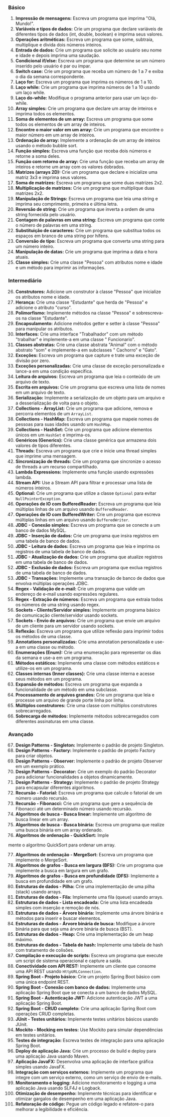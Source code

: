 ### Básico

1. **Impressão de mensagens:** Escreva um programa que imprima "Olá, Mundo!".
2. **Variáveis e tipos de dados:** Crie um programa que declare variáveis de diferentes tipos de dados (int, double,
   boolean) e imprima seus valores.
3. **Operações aritméticas:** Escreva um programa que some, subtraia, multiplique e divida dois números inteiros.
4. **Entrada de dados:** Crie um programa que solicite ao usuário seu nome e idade e depois imprima uma saudação.
5. **Condicional if/else:** Escreva um programa que determine se um número inserido pelo usuário é par ou ímpar.
6. **Switch case:** Crie um programa que receba um número de 1 a 7 e exiba o dia da semana correspondente.
7. **Laço for:** Escreva um programa que imprima os números de 1 a 10.
8. **Laço while:** Crie um programa que imprima números de 1 a 10 usando um laço while.
9. **Laço do-while:** Modifique o programa anterior para usar um laço do-while.
10. **Array simples:** Crie um programa que declare um array de inteiros e imprima todos os elementos.
11. **Soma de elementos de um array:** Escreva um programa que some todos os elementos de um array de inteiros.
12. **Encontre o maior valor em um array:** Crie um programa que encontre o maior número em um array de inteiros.
13. **Ordenação de array:** Implemente a ordenação de um array de inteiros usando o método bubble sort.
14. **Função simples:** Escreva uma função que receba dois números e retorne a soma deles.
15. **Função com retorno de array:** Crie uma função que receba um array de inteiros e retorne um array com os valores
    dobrados.
16. **Matrizes (arrays 2D):** Crie um programa que declare e inicialize uma matriz 3x3 e imprima seus valores.
17. **Soma de matrizes:** Escreva um programa que some duas matrizes 2x2.
18. **Multiplicação de matrizes:** Crie um programa que multiplique duas matrizes 2x2.
19. **Manipulação de Strings:** Escreva um programa que leia uma string e imprima seu comprimento, primeira e última
    letra.
20. **Reversão de string:** Crie um programa que inverta a ordem de uma string fornecida pelo usuário.
21. **Contagem de palavras em uma string:** Escreva um programa que conte o número de palavras em uma string.
22. **Substituição de caracteres:** Crie um programa que substitua todos os espaços em branco de uma string por hífens.
23. **Conversão de tipo:** Escreva um programa que converta uma string para um número inteiro.
24. **Manipulação de datas:** Crie um programa que imprima a data e hora atuais.
25. **Classe simples:** Crie uma classe "Pessoa" com atributos nome e idade e um método para imprimir as informações.

### Intermediário

26. **Construtores:** Adicione um construtor à classe "Pessoa" que inicialize os atributos nome e idade.
27. **Herança:** Crie uma classe "Estudante" que herda de "Pessoa" e adicione o atributo "curso".
28. **Polimorfismo:** Implemente métodos na classe "Pessoa" e sobrescreva-os na classe "Estudante".
29. **Encapsulamento:** Adicione métodos getter e setter à classe "Pessoa" para manipular os atributos.
30. **Interfaces:** Crie uma interface "Trabalhador" com um método "trabalhar" e implemente-a em uma classe "
    Funcionario".
31. **Classes abstratas:** Crie uma classe abstrata "Animal" com o método abstrato "som" e implemente-a em subclasses "
    Cachorro" e "Gato".
32. **Exceções:** Escreva um programa que capture e trate uma exceção de divisão por zero.
33. **Exceções personalizadas:** Crie uma classe de exceção personalizada e lance-a em uma condição específica.
34. **Leitura de arquivos:** Escreva um programa que leia o conteúdo de um arquivo de texto.
35. **Escrita em arquivos:** Crie um programa que escreva uma lista de nomes em um arquivo de texto.
36. **Serialização:** Implemente a serialização de um objeto para um arquivo e a desserialização de volta para o objeto.
37. **Collections - ArrayList:** Crie um programa que adicione, remova e percorra elementos de um `ArrayList`.
38. **Collections - HashMap:** Escreva um programa que mapeie nomes de pessoas para suas idades usando um `HashMap`.
39. **Collections - HashSet:** Crie um programa que adicione elementos únicos em um `HashSet` e imprima-os.
40. **Genéricos (Generics):** Crie uma classe genérica que armazena dois valores de tipos diferentes.
41. **Threads:** Escreva um programa que crie e inicie uma thread simples que imprime uma mensagem.
42. **Sincronização de threads:** Crie um programa que sincronize o acesso de threads a um recurso compartilhado.
43. **Lambda Expressions:** Implemente uma função usando expressões lambda.
44. **Stream API:** Use a Stream API para filtrar e processar uma lista de números inteiros.
45. **Optional:** Crie um programa que utilize a classe `Optional` para evitar `NullPointerException`.
46. **Operações de IO com BufferedReader:** Escreva um programa que leia múltiplas linhas de um arquivo
    usando `BufferedReader`.
47. **Operações de IO com BufferedWriter:** Crie um programa que escreva múltiplas linhas em um arquivo
    usando `BufferedWriter`.
48. **JDBC - Conexão simples:** Escreva um programa que se conecte a um banco de dados MySQL.
49. **JDBC - Inserção de dados:** Crie um programa que insira registros em uma tabela de banco de dados.
50. **JDBC - Leitura de dados:** Escreva um programa que leia e imprima os registros de uma tabela de banco de dados.
51. **JDBC - Atualização de dados:** Crie um programa que atualize registros em uma tabela de banco de dados.
52. **JDBC - Exclusão de dados:** Escreva um programa que exclua registros de uma tabela de banco de dados.
53. **JDBC - Transações:** Implemente uma transação de banco de dados que envolva múltiplas operações JDBC.
54. **Regex - Validação de e-mail:** Crie um programa que valide um endereço de e-mail usando expressões regulares.
55. **Regex - Extração de números:** Escreva um programa que extraia todos os números de uma string usando regex.
56. **Sockets - Cliente/Servidor simples:** Implemente um programa básico de comunicação cliente/servidor usando
    sockets.
57. **Sockets - Envio de arquivos:** Crie um programa que envie um arquivo de um cliente para um servidor usando
    sockets.
58. **Reflexão:** Escreva um programa que utilize reflexão para imprimir todos os métodos de uma classe.
59. **Annotations personalizadas:** Crie uma annotation personalizada e use-a em uma classe ou método.
60. **Enumerações (Enum):** Crie uma enumeração para representar os dias da semana e use-a em um programa.
61. **Métodos estáticos:** Implemente uma classe com métodos estáticos e utilize-os em um programa.
62. **Classes internas (Inner classes):** Crie uma classe interna e acesse seus métodos em um programa.
63. **Expansão de métodos:** Escreva um programa que expanda a funcionalidade de um método em uma subclasse.
64. **Processamento de arquivos grandes:** Crie um programa que leia e processe um arquivo de grande porte linha por
    linha.
65. **Múltiplos construtores:** Crie uma classe com múltiplos construtores sobrecarregados.
66. **Sobrecarga de métodos:** Implemente métodos sobrecarregados com diferentes assinaturas em uma classe.

### Avançado

67. **Design Patterns - Singleton:** Implemente o padrão de projeto Singleton.
68. **Design Patterns - Factory:** Implemente o padrão de projeto Factory para criar objetos.
69. **Design Patterns - Observer:** Implemente o padrão de projeto Observer em um exemplo prático.
70. **Design Patterns - Decorator:** Crie um exemplo do padrão Decorator para adicionar funcionalidades a objetos
    dinamicamente.
71. **Design Patterns - Strategy:** Implemente o padrão de projeto Strategy para encapsular diferentes algoritmos.
72. **Recursão - Fatorial:** Escreva um programa que calcule o fatorial de um número usando recursão.
73. **Recursão - Fibonacci:** Crie um programa que gere a sequência de Fibonacci até um determinado número usando
    recursão.
74. **Algoritmos de busca - Busca linear:** Implemente um algoritmo de busca linear em um array.
75. **Algoritmos de busca - Busca binária:** Escreva um programa que realize uma busca binária em um array ordenado.
76. **Algoritmos de ordenação - QuickSort:** Imple

mente o algoritmo QuickSort para ordenar um array.

77. **Algoritmos de ordenação - MergeSort:** Escreva um programa que implemente o MergeSort.
78. **Algoritmos de grafos - Busca em largura (BFS):** Crie um programa que implemente a busca em largura em um grafo.
79. **Algoritmos de grafos - Busca em profundidade (DFS):** Implemente a busca em profundidade em um grafo.
80. **Estruturas de dados - Pilha:** Crie uma implementação de uma pilha (stack) usando arrays.
81. **Estruturas de dados - Fila:** Implemente uma fila (queue) usando arrays.
82. **Estruturas de dados - Lista encadeada:** Crie uma lista encadeada simples com inserção e remoção de nós.
83. **Estruturas de dados - Árvore binária:** Implemente uma árvore binária e métodos para inserir e buscar elementos.
84. **Estruturas de dados - Árvore binária de busca:** Modifique a árvore binária para que seja uma árvore binária de
    busca (BST).
85. **Estruturas de dados - Heap:** Crie uma implementação de um heap máximo.
86. **Estruturas de dados - Tabela de hash:** Implemente uma tabela de hash com tratamento de colisões.
87. **Compilação e execução de scripts:** Escreva um programa que execute um script de sistema operacional e capture a
    saída.
88. **Conectividade com API REST:** Implemente um cliente que consome uma API REST usando `HttpURLConnection`.
89. **Spring Boot - Projeto básico:** Crie um projeto Spring Boot básico com uma única endpoint REST.
90. **Spring Boot - Conexão com banco de dados:** Implemente uma aplicação Spring Boot que se conecta a um banco de
    dados MySQL.
91. **Spring Boot - Autenticação JWT:** Adicione autenticação JWT a uma aplicação Spring Boot.
92. **Spring Boot - CRUD completo:** Crie uma aplicação Spring Boot com operações CRUD completas.
93. **JUnit - Testes unitários:** Implemente testes unitários básicos usando JUnit.
94. **Mockito - Mocking em testes:** Use Mockito para simular dependências em testes unitários.
95. **Testes de integração:** Escreva testes de integração para uma aplicação Spring Boot.
96. **Deploy de aplicação Java:** Crie um processo de build e deploy para uma aplicação Java usando Maven.
97. **Aplicação JavaFX:** Desenvolva uma aplicação de interface gráfica simples usando JavaFX.
98. **Integração com serviços externos:** Implemente um programa que integre com um serviço externo, como um serviço de
    envio de e-mails.
99. **Monitoramento e logging:** Adicione monitoramento e logging a uma aplicação Java usando SLF4J e Logback.
100. **Otimização de desempenho:** Implemente técnicas para identificar e otimizar gargalos de desempenho em uma
     aplicação Java.
101. **Refatoração de código:** Pegue um código legado e refatore-o para melhorar a legibilidade e eficiência.
